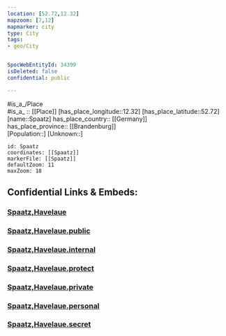 ```yaml
---
location: [52.72,12.32] 
mapzoom: [7,12] 
mapmarker: city 
type: City
tags:
- geo/City


SpocWebEntityId: 34399
isDeleted: false
confidential: public

---
```

#is_a_/Place  
#is_a_ :: [[Place]] 
[has_place_longitude::12.32] 
[has_place_latitude::52.72] 
[name::Spaatz] 
has_place_country:: [[Germany]]  
has_place_province:: [[Brandenburg]]  
[Population::] 
[Unknown::] 


```leaflet
id: Spaatz
coordinates: [[Spaatz]] 
markerFile: [[Spaatz]] 
defaultZoom: 11 
maxZoom: 18
```


## Confidential Links & Embeds: 

### [Spaatz,Havelaue](/_Standards/Earth/Continent/Europe/Europe~Central/Germany/Germany~East/Brandenburg/counties~Brandenburg/Havelland/cities~Havelland/Rhinow/boroughs~Rhinow/Havelaue/Spaatz,Havelaue.md) 

### [Spaatz,Havelaue.public](/_public/Earth/Continent/Europe/Europe~Central/Germany/Germany~East/Brandenburg/counties~Brandenburg/Havelland/cities~Havelland/Rhinow/boroughs~Rhinow/Havelaue/Spaatz,Havelaue.public.md) 

### [Spaatz,Havelaue.internal](/_internal/Earth/Continent/Europe/Europe~Central/Germany/Germany~East/Brandenburg/counties~Brandenburg/Havelland/cities~Havelland/Rhinow/boroughs~Rhinow/Havelaue/Spaatz,Havelaue.internal.md) 

### [Spaatz,Havelaue.protect](/_protect/Earth/Continent/Europe/Europe~Central/Germany/Germany~East/Brandenburg/counties~Brandenburg/Havelland/cities~Havelland/Rhinow/boroughs~Rhinow/Havelaue/Spaatz,Havelaue.protect.md) 

### [Spaatz,Havelaue.private](/_private/Earth/Continent/Europe/Europe~Central/Germany/Germany~East/Brandenburg/counties~Brandenburg/Havelland/cities~Havelland/Rhinow/boroughs~Rhinow/Havelaue/Spaatz,Havelaue.private.md) 

### [Spaatz,Havelaue.personal](/_personal/Earth/Continent/Europe/Europe~Central/Germany/Germany~East/Brandenburg/counties~Brandenburg/Havelland/cities~Havelland/Rhinow/boroughs~Rhinow/Havelaue/Spaatz,Havelaue.personal.md) 

### [Spaatz,Havelaue.secret](/_secret/Earth/Continent/Europe/Europe~Central/Germany/Germany~East/Brandenburg/counties~Brandenburg/Havelland/cities~Havelland/Rhinow/boroughs~Rhinow/Havelaue/Spaatz,Havelaue.secret.md)

